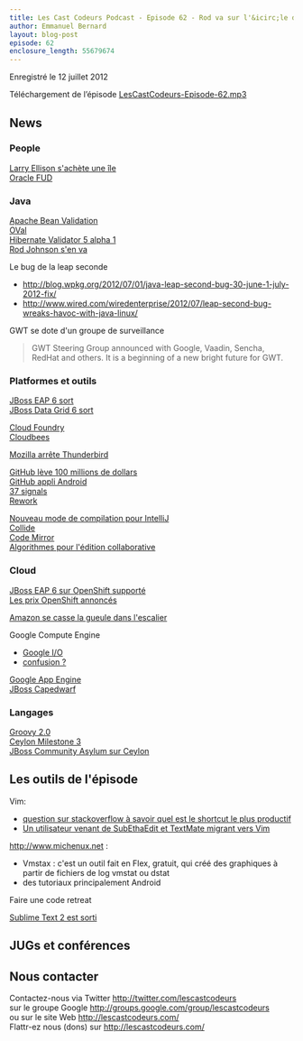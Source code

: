 ```yaml
---
title: Les Cast Codeurs Podcast - Episode 62 - Rod va sur l'&icirc;le de Larry
author: Emmanuel Bernard
layout: blog-post
episode: 62
enclosure_length: 55679674
---
```

Enregistré le 12 juillet 2012

Téléchargement de l’épisode [LesCastCodeurs-Episode-62.mp3](http://traffic.libsyn.com/lescastcodeurs/LesCastCodeurs-Episode-62.mp3)

## News

### People

[Larry Ellison s'achète une île](http://datanews.levif.be/ict/actualite/apercu/2012/06/21/larry-ellison-le-ceo-d-oracle-s-achete-une-ile-hawaienne/article-4000120077234.htm)  
[Oracle FUD](http://howtojboss.com/2012/06/26/true-false-oracle-fud/)

### Java

[Apache Bean Validation](http://bval.apache.org/downloads.html)  
[OVal](http://oval.sourceforge.net/)  
[Hibernate Validator 5 alpha 1](http://in.relation.to/Bloggers/FirstAlphaReleaseOfHibernateValidator5)  
[Rod Johnson s'en va](http://blog.springsource.org/2012/07/03/oh-the-places-youll-go/)  

Le bug de la leap seconde

- <http://blog.wpkg.org/2012/07/01/java-leap-second-bug-30-june-1-july-2012-fix/>
- <http://www.wired.com/wiredenterprise/2012/07/leap-second-bug-wreaks-havoc-with-java-linux/>

GWT se dote d'un groupe de surveillance

> GWT Steering Group announced with Google, Vaadin, Sencha, RedHat and others. It is a beginning of a new bright future for GWT.

### Platformes et outils

[JBoss EAP 6 sort](http://www.redhat.com/products/jbossenterprisemiddleware/application-platform/)  
[JBoss Data Grid 6 sort](http://www.redhat.com/products/jbossenterprisemiddleware/data-grid/)  

[Cloud Foundry](http://www.cloudfoundry.com/)  
[Cloudbees](http://www.cloudbees.com/)  

[Mozilla arrête Thunderbird](http://emailblog.eu/2012/07/09/mozilla-stops-thunderbirds-development-notes-users-are-moving-to-web-based-email/)  

[GitHub lève 100 millions de dollars](http://venturebeat.com/2012/07/09/github-funding-say-what/)  
[GitHub appli Android](http://www.blog-nouvelles-technologies.fr/archives/16059/github-sur-android-vous-permet-de-garder-un-oeil-sur-tous-vos-projets-depuis-votre-mobile/)  
[37 signals](http://37signals.com/)  
[Rework](http://www.amazon.com/Rework-Jason-Fried/dp/0307463745)  

[Nouveau mode de compilation pour IntelliJ](http://blogs.jetbrains.com/idea/2012/06/brand-new-compiler-mode-in-intellij-idea-12-leda/)  
[Collide](http://www.informationweek.com/news/development/open-source/240003399)  
[Code Mirror](http://codemirror.net/)  
[Algorithmes pour l'édition collaborative](http://glaforge.appspot.com/article/algorithms-for-collaborative-editing)


### Cloud

[JBoss EAP 6 sur OpenShift supporté](https://community.jboss.org/blogs/mark.little/2012/06/26/eap-60-on-openshift)  
[Les prix OpenShift annoncés](https://openshift.redhat.com/community/blogs/new-openshift-release-june-26-2012-jboss-eap-hot-deployments-pricing-and-more)  

[Amazon se casse la gueule dans l'escalier](http://www.theverge.com/2012/7/3/3135646/amazon-explains-electrical-outage-netflix-instagram)  

Google Compute Engine

- [Google I/O](http://www.wired.com/cloudline/2012/06/google-public-cloud/)
- [confusion ?](http://www.wired.com/cloudline/2012/07/google-vs-amazon/)   

[Google App Engine](http://alexismp.wordpress.com/2012/07/02/nouveautes-google-appengine-1-7-0/)  
[JBoss Capedwarf](http://www.jboss.org/capedwarf)  

### Langages

[Groovy 2.0](http://www.infoq.com/articles/new-groovy-20)  
[Ceylon Milestone 3](http://ceylon-lang.org/blog/2012/06/25/ceylon-m3-v2000/)  
[JBoss Community Asylum sur Ceylon](http://asylum.libsyn.com/webpage/podcast-26-ceylon)  

## Les outils de l'épisode

Vim:

- [question sur stackoverflow à savoir quel est le shortcut le plus productif](http://stackoverflow.com/questions/1218390/what-is-your-most-productive-shortcut-with-vim)
- [Un utilisateur venant de SubEthaEdit et TextMate migrant vers Vim](http://stevelosh.com/blog/2010/09/coming-home-to-vim/)

<http://www.michenux.net> :

- Vmstax : c'est un outil fait en Flex, gratuit, qui créé des graphiques à partir de fichiers de log vmstat ou dstat
- des tutoriaux principalement Android

Faire une code retreat

[Sublime Text 2 est sorti](http://www.sublimetext.com/blog/articles/sublime-text-2-0-released)  

## JUGs et conférences

## Nous contacter

Contactez-nous via Twitter <http://twitter.com/lescastcodeurs>  
sur le groupe Google <http://groups.google.com/group/lescastcodeurs>  
ou sur le site Web <http://lescastcodeurs.com/>  
Flattr-ez nous (dons) sur <http://lescastcodeurs.com/>
